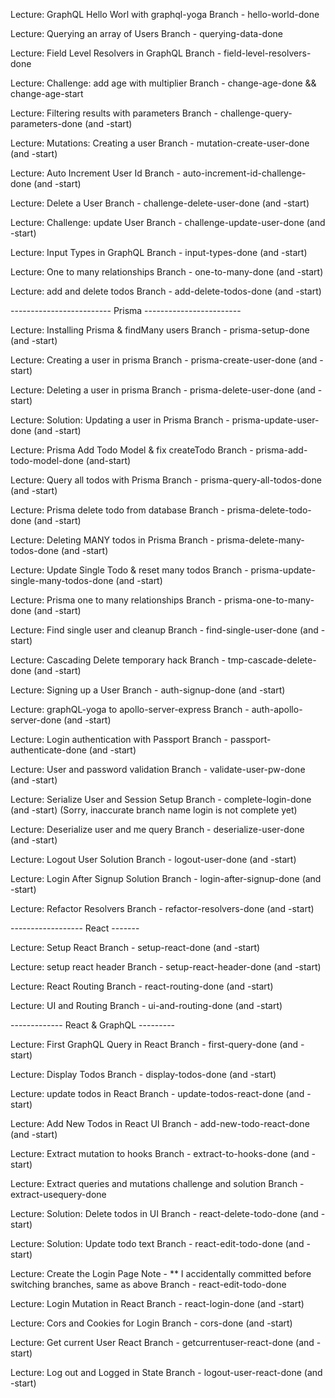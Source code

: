 Lecture: GraphQL Hello Worl with graphql-yoga
    Branch - hello-world-done

Lecture: Querying an array of Users
    Branch - querying-data-done

Lecture: Field Level Resolvers in GraphQL
    Branch - field-level-resolvers-done

Lecture: Challenge: add age with multiplier
    Branch - change-age-done  && change-age-start

Lecture: Filtering results with parameters
    Branch - challenge-query-parameters-done  (and -start)

Lecture: Mutations: Creating a user
    Branch - mutation-create-user-done  (and -start)

Lecture: Auto Increment User Id
    Branch - auto-increment-id-challenge-done (and -start)

Lecture: Delete a User
    Branch - challenge-delete-user-done (and -start)

Lecture: Challenge: update User
    Branch - challenge-update-user-done (and -start)

Lecture: Input Types in GraphQL
    Branch - input-types-done  (and -start)

Lecture: One to many relationships
    Branch - one-to-many-done (and -start)

Lecture: add and delete todos
    Branch - add-delete-todos-done (and -start)


------------------------- Prisma ------------------------

Lecture: Installing Prisma & findMany users
    Branch - prisma-setup-done (and -start)

Lecture: Creating a user in prisma
    Branch - prisma-create-user-done (and -start)

Lecture: Deleting a user in prisma
    Branch - prisma-delete-user-done (and -start)

Lecture: Solution: Updating a user in Prisma
    Branch - prisma-update-user-done (and -start)

Lecture: Prisma Add Todo Model & fix createTodo
    Branch - prisma-add-todo-model-done (and-start)

Lecture: Query all todos with Prisma
    Branch - prisma-query-all-todos-done (and -start)

Lecture: Prisma delete todo from database
    Branch - prisma-delete-todo-done (and -start)

Lecture: Deleting MANY todos in Prisma
    Branch - prisma-delete-many-todos-done (and -start)

Lecture: Update Single Todo & reset many todos
    Branch - prisma-update-single-many-todos-done (and -start)

Lecture: Prisma one to many relationships
    Branch - prisma-one-to-many-done (and -start)

Lecture: Find single user and cleanup
    Branch - find-single-user-done (and -start)

Lecture: Cascading Delete temporary hack
    Branch - tmp-cascade-delete-done (and -start)

Lecture: Signing up a User
    Branch - auth-signup-done (and -start)

Lecture: graphQL-yoga to apollo-server-express
    Branch - auth-apollo-server-done (and -start)

Lecture: Login authentication with Passport
    Branch - passport-authenticate-done (and -start)

Lecture: User and password validation
    Branch - validate-user-pw-done (and -start)

Lecture: Serialize User and Session Setup
    Branch - complete-login-done (and -start)   (Sorry, inaccurate branch name login is not complete yet)

Lecture: Deserialize user and me query
    Branch - deserialize-user-done (and -start)

Lecture: Logout User Solution
    Branch - logout-user-done (and -start)

Lecture: Login After Signup Solution
    Branch - login-after-signup-done  (and -start)

Lecture: Refactor Resolvers
    Branch - refactor-resolvers-done (and -start)

------------------ React -------

Lecture: Setup React
    Branch - setup-react-done (and -start)

Lecture: setup react header
    Branch - setup-react-header-done (and -start)

Lecture: React Routing
    Branch - react-routing-done (and -start)

Lecture: UI and Routing
    Branch - ui-and-routing-done (and -start)

------------- React & GraphQL ---------

Lecture: First GraphQL Query in React
    Branch - first-query-done (and -start)

Lecture: Display Todos
    Branch - display-todos-done (and -start)

Lecture: update todos in React
    Branch - update-todos-react-done (and -start)

Lecture: Add New Todos in React UI
    Branch - add-new-todo-react-done (and -start)

Lecture: Extract mutation to hooks
    Branch - extract-to-hooks-done (and -start)

Lecture: Extract queries and mutations challenge and solution
    Branch - extract-usequery-done

Lecture: Solution: Delete todos in UI
    Branch - react-delete-todo-done (and -start)

Lecture: Solution: Update todo text
    Branch - react-edit-todo-done (and -start)

Lecture: Create the Login Page
    Note - ** I accidentally committed before switching branches, same as above
    Branch - react-edit-todo-done

Lecture: Login Mutation in React
    Branch - react-login-done (and -start)

Lecture: Cors and Cookies for Login
    Branch - cors-done  (and -start)

Lecture: Get current User React
    Branch - getcurrentuser-react-done (and -start)

Lecture: Log out and Logged in State
    Branch - logout-user-react-done (and -start)

